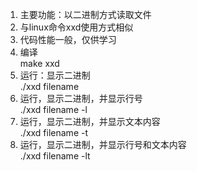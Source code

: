 1. 主要功能：以二进制方式读取文件  
2. 与linux命令xxd使用方式相似  
3. 代码性能一般，仅供学习  
4. 编译  
make xxd  
5. 运行：显示二进制  
./xxd filename  
6. 运行，显示二进制，并显示行号  
./xxd filename -l  
7. 运行，显示二进制，并显示文本内容  
./xxd filename -t  
8. 运行，显示二进制，并显示行号和文本内容  
./xxd filename -lt  

